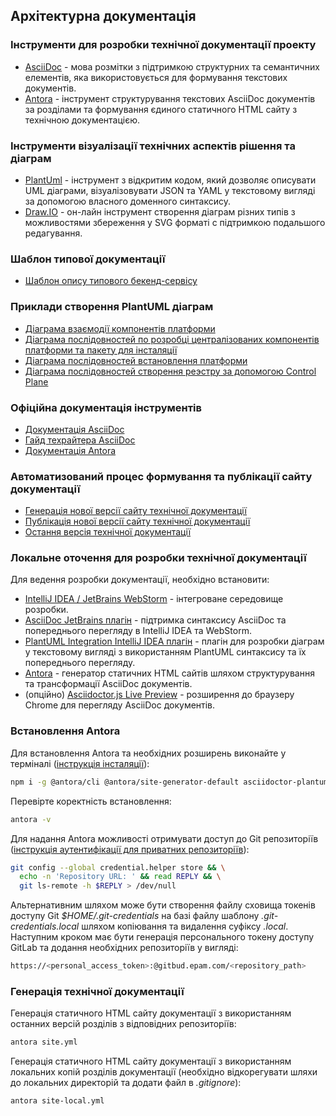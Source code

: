 ## Архітектурна документація

### Інструменти для розробки технічної документації проекту

- [AsciiDoc](https://asciidoc.org/) - мова розмітки з підтримкою структурних та семантичних елементів, яка використовується для формування текстових документів.
- [Antora](https://antora.org/) - інструмент структурування текстових AsciiDoc документів за розділами та формування єдиного статичного HTML сайту з технічною документацією.

### Інструменти візуалізації технічних аспектів рішення та діаграм
- [PlantUml](https://plantuml.com/) - інструмент з відкритим кодом, який дозволяє описувати UML діаграми, візуалізовувати JSON та YAML у текстовому вигляді за допомогою власного доменного синтаксису.
- [Draw.IO](https://draw.io/) - он-лайн інструмент створення діаграм різних типів з можливостями збереження у SVG форматі с підтримкою подальшого редагування.

### Шаблон типової документації
- [Шаблон опису типового бекенд-сервісу](https://gitbud.epam.com/mdtu-ddm/general/doc-template)

### Приклади створення PlantUML діаграм
* [Діаграма взаємодії компонентів платформи](/modules/ROOT/partials/infrastructure/ddm-control-plane-components.puml)
* [Діаграма послідовностей по розробці централізованих компонентів платформи та пакету для інсталяції](/modules/ROOT/partials/infrastructure/gitops-main-flow.puml)
* [Діаграма послідовностей встановлення платформи](/modules/ROOT/partials/infrastructure/ddm-platform-install.puml)
* [Діаграма послідовностей створення реэстру за допомогою Control Plane](/modules/ROOT/partials/infrastructure/ddm-registry-creation-details.puml)

### Офіційна документація інструментів  
- [Документація AsciiDoc](https://docs.asciidoctor.org/asciidoc/latest/)
- [Гайд техрайтера AsciiDoc](https://asciidoctor.org/docs/asciidoc-writers-guide/)
- [Документація Antora](https://docs.antora.org/antora/2.0/)

### Автоматизований процес формування та публікації сайту документації
- [Генерація нової версії сайту технічної документації](https://jenkins-mdtu-ddm-edp-cicd.apps.cicd2.mdtu-ddm.projects.epam.com/view/Documentation/job/ddm-architecture/job/MASTER-Build-ddm-architecture/)
- [Публікація нової версії сайту технічної документації](https://jenkins-mdtu-ddm-edp-cicd.apps.cicd2.mdtu-ddm.projects.epam.com/view/Documentation/job/documentation-cd-pipeline/job/dev/)
- [Остання версія технічної документації](https://ddm-architecture-mdtu-ddm-edp-cicd-documentation-dev.apps.cicd2.mdtu-ddm.projects.epam.com/mdtuddm/dev/bpms/task-distribution.html)

### Локальне оточення для розробки технічної документації

Для ведення розробки документації, необхідно встановити:
- [IntelliJ IDEA / JetBrains WebStorm](https://www.jetbrains.com/) - інтегроване середовище розробки.
- [AsciiDoc JetBrains плагін](https://plugins.jetbrains.com/plugin/7391-asciidoc) - підтримка синтаксису AsciiDoc та попереднього перегляду в IntelliJ IDEA та WebStorm.
- [PlantUML Integration IntelliJ IDEA плагін](https://plugins.jetbrains.com/plugin/7017-plantuml-integration) - плагін для розробки діаграм у текстовому вигляді з використанням PlantUML синтаксису та їх попереднього перегляду.   
- [Antora](https://docs.antora.org/antora/2.3/install/install-antora/) - генератор статичних HTML сайтів шляхом структурування та трансформації AsciiDoc документів. 
- (опційно) [Asciidoctor.js Live Preview](https://chrome.google.com/webstore/detail/asciidoctorjs-live-previe/iaalpfgpbocpdfblpnhhgllgbdbchmia) - розширення до браузеру Сhrome для перегляду AsciiDoc документів.

### Встановлення Antora

Для встановлення Antora та необхідних розширень виконайте у терміналі ([інструкція інсталяції](https://docs.antora.org/antora/2.3/install/install-antora/)):
```bash
npm i -g @antora/cli @antora/site-generator-default asciidoctor-plantuml
```

Перевірте коректність встановлення:
```bash
antora -v
```

Для надання Antora можливості отримувати доступ до Git репозиторіїв ([інструкція аутентифікації для приватних репозиторіїв](https://docs.antora.org/antora/2.3/playbook/private-repository-auth/)):
```bash
git config --global credential.helper store && \
  echo -n 'Repository URL: ' && read REPLY && \
  git ls-remote -h $REPLY > /dev/null
```

Альтернативним шляхом може бути створення файлу сховища токенів доступу Git _$HOME/.git-credentials_ на базі файлу шаблону _.git-credentials.local_ шляхом копіювання та видалення суфіксу _.local_. Наступним кроком має бути генерація персонального токену доступу GitLab та додання необхідних репозиторіїв у вигляді:
```bash
https://<personal_access_token>:@gitbud.epam.com/<repository_path>
```

### Генерація технічної документації

Генерація статичного HTML сайту документації з використанням останних версій розділів з відповідних репозиторіїв:
```bash
antora site.yml
```

Генерація статичного HTML сайту документації з використанням локальних копій розділів документації (необхідно відкорегувати шляхи до локальних директорій та додати файл в _.gitignore_):
```bash
antora site-local.yml
```